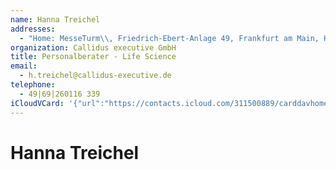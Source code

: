```yaml
---
name: Hanna Treichel
addresses:
  - "Home: MesseTurm\\, Friedrich-Ebert-Anlage 49, Frankfurt am Main, Hessen, 60327, DE"
organization: Callidus executive GmbH
title: Personalberater - Life Science
email:
  - h.treichel@callidus-executive.de
telephone:
  - 49|69|260116 339
iCloudVCard: '{"url":"https://contacts.icloud.com/311500889/carddavhome/card/Njk4YTY4MWYtYjk1NC00ZGM4LWI4MzYtMWVkNTk3NmQ4Y2U4.vcf","etag":"\"kmfhd8ce\"","data":"BEGIN:VCARD\r\nVERSION:3.0\r\nFN:\r\nN:Treichel;Hanna;;;\r\nUID:698a681f-b954-4dc8-b836-1ed5976d8ce8\r\nADR;TYPE=HOME:;;MesseTurm\\, Friedrich-Ebert-Anlage 49;Frankfurt am Main;Hes\r\n sen;60327;DE;\r\nitem1.X-ABLABEL:Work\r\nitem2.X-ABLABEL:Work\r\nitem3.X-ABLABEL:Work\r\nPRODID:ez-vcard 0.9.13-fc\r\nREV:2025-04-03T22:12:48Z\r\nORG:Callidus executive GmbH;\r\nTITLE:Personalberater - Life Science\r\nEMAIL;TYPE=PREF:h.treichel@callidus-executive.de\r\nTEL;TYPE=PREF:49|69|260116 339\r\n;TYPE=jpeg;VALUE=uri:https://gateway.icloud.com/contacts/311500889/ck/card/\r\n 2931e0c07406fd00ee95d7132a7ee0f6\r\nEND:VCARD"}'
---
```

# Hanna Treichel